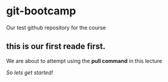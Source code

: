 # git-bootcamp
Our test github repository for the course
## this is our first reade first.
We are about to attempt using the **pull command** in this lecture

*So lets get started!*
